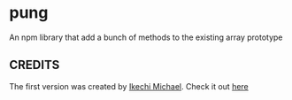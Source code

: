 # pung
An npm library that add a bunch of methods to the existing array prototype

## CREDITS
The first version was created by [Ikechi Michael]('https://github.com/mykeels').
Check it out [here]('https://github.com/mykeels/ArraysJS')

